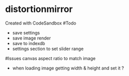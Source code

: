 # distortionmirror

Created with CodeSandbox
#Todo

- save settings
- save image render
- save to indexdb
- settings section to set slider range

#Issues
canvas aspect ratio to match image

- when loading image getting width & height and set it ?
